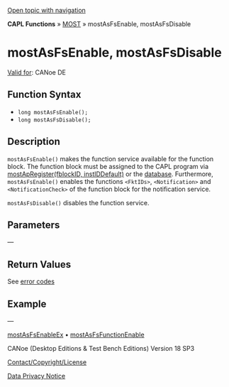 [Open topic with navigation](../../../../../CANoeDEFamily.htm#Topics/CAPLFunctions/MOST/Functions/CAPLfunctionMOSTAsFsEnableMOSTAsFsDisable.md)

**CAPL Functions** » [MOST](../CAPLfunctionsMOSTOverview.md) » mostAsFsEnable, mostAsFsDisable

# mostAsFsEnable, mostAsFsDisable

[Valid for](../../../Shared/FeatureAvailability.md): CANoe DE

## Function Syntax

- `long mostAsFsEnable();`
- `long mostAsFsDisable();`

## Description

`mostAsFsEnable()` makes the function service available for the function block. The function block must be assigned to the CAPL program via [mostApRegister(fblockID, instIDDefault)](CAPLfunctionMOSTApRegister.md) or the [database](../../../CANoeCANalyzer/MOST/MOSTSimulationDatabase.md). Furthermore, `mostAsFsEnable()` enables the functions `<FktIDs>`, `<Notification>` and `<NotificationCheck>` of the function block for the notification service.

`mostAsFsDisable()` disables the function service.

## Parameters

—

## Return Values

See [error codes](../CAPLfunctionsMOSTErrorCodes.md)

## Example

—

[mostAsFsEnableEx](CAPLfunctionMOSTAsFsEnableExMOSTAsFsDisableEx.md) • [mostAsFsFunctionEnable](CAPLfunctionMOSTAsFsFunctionEnable.md)

CANoe (Desktop Editions & Test Bench Editions) Version 18 SP3

[Contact/Copyright/License](../../../Shared/ContactCopyrightLicense.md)

[Data Privacy Notice](https://www.vector.com/int/en/company/get-info/privacy-policy/)
